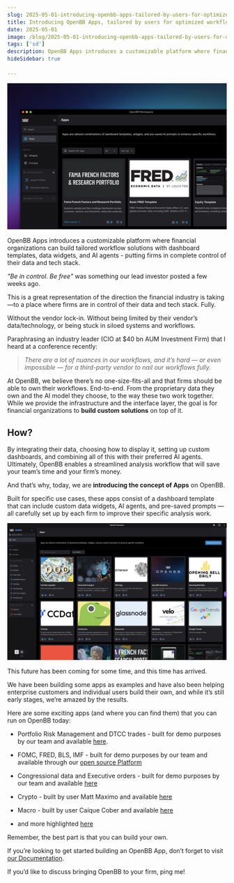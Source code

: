 ```yaml
---
slug: 2025-05-01-introducing-openbb-apps-tailored-by-users-for-optimized-workflows
title: Introducing OpenBB Apps, tailored by users for optimized workflows
date: 2025-05-01
image: /blog/2025-05-01-introducing-openbb-apps-tailored-by-users-for-optimized-workflows
tags: ['sd']
description: OpenBB Apps introduces a customizable platform where financial organizations can build tailored workflow solutions with dashboard templates, data widgets, and AI agents - putting firms in complete control of their data and tech stack.
hideSidebar: true

---
```


<p align="center">
    <img width="600" src="/blog/2025-05-01-introducing-openbb-apps-tailored-by-users-for-optimized-workflows.png" />
</p>

OpenBB Apps introduces a customizable platform where financial organizations can build tailored workflow solutions with dashboard templates, data widgets, and AI agents - putting firms in complete control of their data and tech stack.

<!-- truncate -->

<div style={{borderTop: '1px solid #0088CC', margin: '1.5em 0'}} />

_"Be in control. Be free"_ was something our lead investor posted a few weeks ago.

This is a great representation of the direction the financial industry is taking—to a place where firms are in control of their data and tech stack. Fully.

Without the vendor lock-in. Without being limited by their vendor’s data/technology, or being stuck in siloed systems and workflows.

Paraphrasing an industry leader (CIO at $40 bn AUM Investment Firm) that I heard at a conference recently:

> _There are a lot of nuances in our workflows, and it’s hard — or even impossible — for a third-party vendor to nail our workflows fully._

At OpenBB, we believe there’s no one-size-fits-all and that firms should be able to own their workflows. End-to-end. From the proprietary data they own and the AI model they choose, to the way these two work together. While we provide the infrastructure and the interface layer, the goal is for financial organizations to **build custom solutions** on top of it.

## How?

By integrating their data, choosing how to display it, setting up custom dashboards, and combining all of this with their preferred AI agents. Ultimately, OpenBB enables a streamlined analysis workflow that will save your team’s time and your firm’s money.

And that’s why, today, we are **introducing the concept of Apps** on OpenBB.

Built for specific use cases, these apps consist of a dashboard template that can include custom data widgets, AI agents, and pre-saved prompts — all carefully set up by each firm to improve their specific analysis work.

<p align="center">
    <img width="600" src="/blog/2025-05-01-introducing-openbb-apps-tailored-by-users-for-optimized-workflows_1.png" />
</p>

This future has been coming for some time, and this time has arrived.

We have been building some apps as examples and have also been helping enterprise customers and individual users build their own, and while it’s still early stages, we’re amazed by the results.

Here are some exciting apps (and where you can find them) that you can run on OpenBB today:

- Portfolio Risk Management and DTCC trades - built for demo purposes by our team and available [here](https://github.com/OpenBB-finance/backend-examples-for-openbb-workspace/tree/main/demo-apps/demo-risk).

- FOMC, FRED, BLS, IMF - built for demo purposes by our team and available through our [open source Platform](https://docs.openbb.co/workspace/platform-installer)

- Congressional data and Executive orders - built for demo purposes by our team and available [here](https://github.com/andrewkenreich/congress)

- Crypto - built by user Matt Maximo and available [here](https://github.com/MattMaximo/CryptoBB)

- Macro - built by user Caíque Cober and available [here](https://openbb.co/blog/from-excel-to-agents-rebuilding-the-macro-research-workflow-for-the-ai-era)

- and more highlighted [here](https://docs.openbb.co/workspace/gallery)

Remember, the best part is that you can build your own.

If you’re looking to get started building an OpenBB App, don’t forget to visit [our Documentation](https://docs.openbb.co/workspace).

If you’d like to discuss bringing OpenBB to your firm, ping me!
